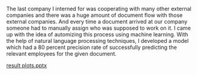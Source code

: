 The last company I interned for was cooperating with many other external companies and there was a huge amount of document flow with those external companies. And every time a document arrived at our company someone had to manually assign who was supposed to work on it. I came up with the idea of automizing this process using machine learning. With the help of natural language processing techniques, I developed a model which had a 80 percent precision rate of successfully predicting the relevant employees for the given document.

[result plots.pptx](https://github.com/efehatin17/DocumentClassifier/files/7172840/result.plots.pptx)

